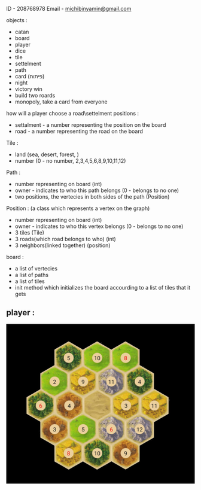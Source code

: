 ID - 208768978
Email - michibinyamin@gmail.com



objects :

- catan
- board
- player
- dice
- tile
- settelment
- path
- card (פיתוח)
- night
- victory win
- build two roards
- monopoly, take a card from everyone



how will a player choose a road\settelment positions :
- settalment - a number representing the position on the board
- road - a number representing the road on the board


Tile :
- land (sea, desert, forest, )
- number (0 - no number, 2,3,4,5,6,8,9,10,11,12)

Path : 
- number representing on board (int)
- owner - indicates to who this path belongs (0 - belongs to no one)
- two positions, the vertecies in both sides of the path (Position)

Position : (a class which represents a vertex on the graph)
- number representing on board (int)
- owner - indicates to who this vertex belongs (0 - belongs to no one)
- 3 tiles   (Tile)
- 3 roads(which road belongs to who)    (int)
- 3 neighbors(linked together)  (position)



board :
- a list of vertecies
- a list of paths
- a list of tiles
- init method which initializes the board accourding to a list of tiles that it gets

player :
- 



![alt text](<WhatsApp Image 2024-06-09 at 11.20.40 AM.jpeg>)
